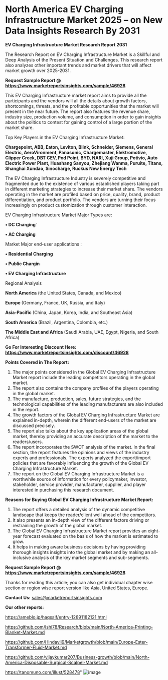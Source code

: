# North America EV Charging Infrastructure Market 2025 – on New Data Insights Research By 2031

<strong>EV Charging Infrastructure Market Research Report 2031</strong>

The Research Report on EV Charging Infrastructure Market is a Skillful and Deep Analysis of the Present Situation and Challenges. This research report also analyzes other important trends and market drivers that will affect market growth over 2025-2031.

<strong>Request Sample Report @ <a href=https://www.marketreportsinsights.com/sample/46928>https://www.marketreportsinsights.com/sample/46928</a></strong>

This EV Charging Infrastructure market report aims to provide all the participants and the vendors will all the details about growth factors, shortcomings, threats, and the profitable opportunities that the market will present in the near future. The report also features the revenue share, industry size, production volume, and consumption in order to gain insights about the politics to contest for gaining control of a large portion of the market share.

Top Key Players in the EV Charging Infrastructure Market:

<strong>Chargepoint, ABB, Eaton, Leviton, Blink, Schneider, Siemens, General Electric, AeroVironment, Panasonic, Chargemaster, Elektromotive, Clipper Creek, DBT CEV, Pod Point, BYD, NARI, Xuji Group, Potivio, Auto Electric Power Plant, Huashang Sanyou, Zhejiang Wanma, Puruite, Titans, Shanghai Xundao, Sinocharge, Ruckus New Energy Tech</strong>

The EV Charging Infrastructure Industry is severely competitive and fragmented due to the existence of various established players taking part in different marketing strategies to increase their market share. The vendors operating in the market are profiled based on price, quality, brand, product differentiation, and product portfolio. The vendors are turning their focus increasingly on product customization through customer interaction.

EV Charging Infrastructure Market Major Types are:

<strong>•  DC Charging`

•  AC Charging</strong>

Market Major end-user applications :

<strong>•  Residential Charging

•  Public Chargin

•  EV Charging Infrastructure</strong>

Regional Analysis

</u><strong><b>North America</b></strong> (the United States, Canada, and Mexico)

<strong><b>Europe </b></strong>(Germany, France, UK, Russia, and Italy)

<strong><b>Asia-Pacific</b></strong> (China, Japan, Korea, India, and Southeast Asia)

<strong><b>South America</b></strong> (Brazil, Argentina, Colombia, etc.)

<strong><b>The Middle East and Africa</b></strong> (Saudi Arabia, UAE, Egypt, Nigeria, and South Africa)

<strong>Go For Interesting Discount Here: <a href=https://www.marketreportsinsights.com/discount/46928>https://www.marketreportsinsights.com/discount/46928</a></strong>

<strong>Points Covered in The Report:</strong>
<ol>
  <li>The major points considered in the Global EV Charging Infrastructure Market report include the leading competitors operating in the global market.</li>
  <li>The report also contains the company profiles of the players operating in the global market.</li>
  <li>The manufacture, production, sales, future strategies, and the technological capabilities of the leading manufacturers are also included in the report.</li>
  <li>The growth factors of the Global EV Charging Infrastructure Market are explained in-depth, wherein the different end-users of the market are discussed precisely.</li>
  <li>The report also talks about the key application areas of the global market, thereby providing an accurate description of the market to the readers/users.</li>
  <li>The report incorporates the SWOT analysis of the market. In the final section, the report features the opinions and views of the industry experts and professionals. The experts analyzed the export/import policies that are favorably influencing the growth of the Global EV Charging Infrastructure Market.</li>
  <li>The report on the Global EV Charging Infrastructure Market is a worthwhile source of information for every policymaker, investor, stakeholder, service provider, manufacturer, supplier, and player interested in purchasing this research document.</li>
</ol>
<strong>Reasons for Buying Global EV Charging Infrastructure Market Report:</strong>

<ol>
  <li>The report offers a detailed analysis of the dynamic competitive landscape that keeps the reader/client well ahead of the competitors.</li>
  <li>It also presents an in-depth view of the different factors driving or restraining the growth of the global market.</li>
  <li>The Global EV Charging Infrastructure Market report provides an eight-year forecast evaluated on the basis of how the market is estimated to grow.</li>
  <li>It helps in making aware business decisions by having providing thorough insights insights into the global market and by making an all-inclusive analysis of the key market segments and sub-segments.</li>
</ol>
<strong>Request Sample Report @ <a href=https://www.marketreportsinsights.com/sample/46928>https://www.marketreportsinsights.com/sample/46928</a></strong>


Thanks for reading this article; you can also get individual chapter wise section or region wise report version like Asia, United States, Europe.

<strong>Contact Us:</strong>
sales@marketreportsinsights.com

<strong>Our other reports:</strong>

<a href=https://ameblo.jp/haqsaif/entry-12891182121.html>https://ameblo.jp/haqsaif/entry-12891182121.html</a>

<a href=https://github.com/Ishi78/Research/blob/main/North-America-Printing-Blanket-Market.md>https://github.com/Ishi78/Research/blob/main/North-America-Printing-Blanket-Market.md</a>

<a href=https://github.com/Hindavii9/Marketgrowth/blob/main/Europe-Ester-Transformer-Fluid-Market.md>https://github.com/Hindavii9/Marketgrowth/blob/main/Europe-Ester-Transformer-Fluid-Market.md</a>

<a href=https://github.com/vijaykumar207/Business-growth/blob/main/North-America-Disposable-Surgical-Scalpel-Market.md>https://github.com/vijaykumar207/Business-growth/blob/main/North-America-Disposable-Surgical-Scalpel-Market.md</a>

<a href=https://tanomuno.com/illust/528478>https://tanomuno.com/illust/528478</a>"
![image](https://github.com/user-attachments/assets/ac81d79e-4992-41bb-b2fa-a60c3223c0eb)
